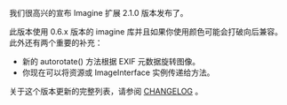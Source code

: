 我们很高兴的宣布 Imagine 扩展 2.1.0 版本发布了。

此版本使用 0.6.x 版本的 imagine 库并且如果你使用颜色可能会打破向后兼容。此外还有两个重要的补充：

* 新的 autorotate() 方法根据 EXIF 元数据旋转图像。
* 你现在可以将资源或 ImageInterface 实例传递给方法。

关于这个版本更新的完整列表，请参阅 [CHANGELOG](https://github.com/yiisoft/yii2-imagine/blob/2.1.0/CHANGELOG.md) 。
